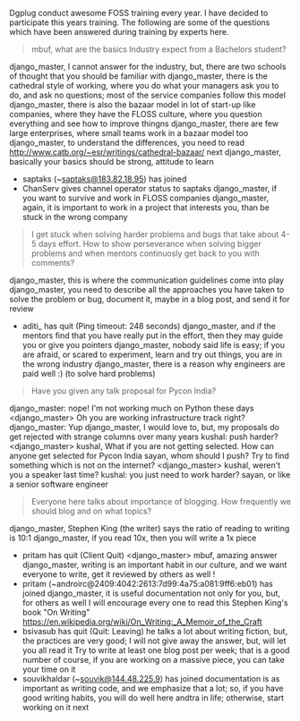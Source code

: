 Dgplug conduct awesome FOSS training every year. I have decided to participate
this years training. The following are some of the questions which have been
answered during training by experts here.

> mbuf, what are the basics Industry expect from a Bachelors student?

<mbuf> django_master, I cannot answer for the industry, but, there are two schools of thought that you should be familiar with
<mbuf> django_master, there is the cathedral style of working, where you do what your managers ask you to do, and ask no questions; most of the service companies follow this model
<mbuf> django_master, there is also the bazaar model in lot of start-up like companies, where they have the FLOSS culture, where you question everything and see how to improve thingns
<mbuf> django_master, there are few large enterprises, where small teams work in a bazaar model too
<mbuf> django_master, to understand the differences, you need to read http://www.catb.org/~esr/writings/cathedral-bazaar/
<mbuf> next
<mbuf> django_master, basically your basics should be strong, attitude to learn
* saptaks (~saptaks@183.82.18.95) has joined
* ChanServ gives channel operator status to saptaks
<mbuf> django_master, if you want to survive and work in FLOSS companies
<mbuf> django_master, again, it is important to work in a project that interests you, than be stuck in the wrong company

> I get stuck when solving harder problems and bugs that take about 4-5 days effort. How to show perseverance when solving bigger problems and when mentors continuosly get back to you with comments?

<mbuf> django_master, this is where the communication guidelines come into play
<mbuf> django_master, you need to describe all the approaches you have taken to solve the problem or bug, document it, maybe in a blog post, and send it for review
* aditi_ has quit (Ping timeout: 248 seconds)
<mbuf> django_master, and if the mentors find that you have really put in the effort, then they may guide you or give you pointers
<mbuf> django_master, nobody said life is easy; if you are afraid, or scared to experiment, learn and try out things, you are in the wrong industry
<mbuf> django_master, there is a reason why engineers are paid well :) (to solve hard problems)

> Have you given any talk proposal for Pycon India?

<sayan> django_master: nope!
<sayan> I'm not working much on Python these days
<django_master> Oh you are working infrastructure track right?
<sayan> django_master: Yup
<kushal> django_master, I would love to, but, my proposals do get rejected with strange columns over many years
<sayan> kushal: push harder?
<django_master> kushal, What if you are not getting selected. How can anyone get selected for Pycon India
<kushal> sayan, whom should I push?
<sayan> Try to find something which is not on the internet?
<django_master> kushal, weren't you a speaker last time?
<sayan> kushal: you just need to work harder?
<kushal> sayan, or like a senior software engineer

> Everyone here talks about importance of blogging. How frequently we should blog and on what topics?

<mbuf> django_master, Stephen King (the writer) says the ratio of reading to writing is 10:1
<mbuf> django_master, if you read 10x, then you will write a 1x piece
* pritam has quit (Client Quit)
<django_master> mbuf, amazing answer
<mbuf> django_master, writing is an important habit in our culture, and we want everyone to write, get it reviewed by others as well
<snbk97> !
* pritam (~androirc@2409:4042:2613:7d99:4a75:a081:9ff6:eb01) has joined
<mbuf> django_master, it is useful documentation not only for you, but, for others as well
<mbuf> I will encourage every one to read this Stephen King's book "On Writing" https://en.wikipedia.org/wiki/On_Writing:_A_Memoir_of_the_Craft
* bsivasub has quit (Quit: Leaving)
<mbuf> he talks a lot about writing fiction, but, the practices are very good; I will not give away the answer, but, will let you all read it
<mbuf> Try to write at least one blog post per week; that is a good number
<mbuf> of course, if you are working on a massive piece, you can take your time on it
* souvikhaldar (~souvik@144.48.225.9) has joined
<mbuf> documentation is as important as writing code, and we emphasize that a lot; so, if you have good writing habits, you will do well here andtra in life; otherwise, start working on it
<mbuf> next
